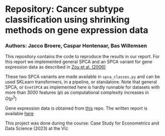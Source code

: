 # Repository: Cancer subtype classification using shrinking methods on gene expression data
### Authors: Jacco Broere, Caspar Hentenaar, Bas Willemsen

This repository contains the code to reproduce the results in our report.
For this report we implemented general SPCA and an SPCA variant for gene expression data as described in [Zou et al. (2006)](https://www-jstor-org.vu-nl.idm.oclc.org/stable/27594179) 

These two SPCA variants are made available in `spca_classes.py` and can be used SKLearn transformers, in a pipeline, or standalone.
Note that general SPCA, or `EnetSPCA` as implemented here is hardly runnable for datasets with more than 3000 features $(p)$ as computational complexity increases in $O(p^3)$

Gene expression data is obtained from [this](https://github.com/kivancguckiran/microarray-data) repo.
The written report is available [here](https://github.com/jaccobroere/vu-case-study-eds/blob/main/paper/Case_Study_EDS.pdf)

This project was done during the course: Case Study for Econometrics and Data Science (2023) at the VU.
